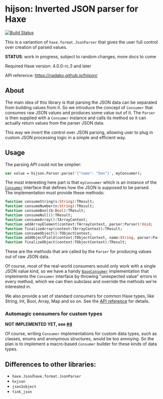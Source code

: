 # hijson: Inverted JSON parser for Haxe

[![Build Status](https://travis-ci.org/nadako/hijson.svg?branch=master)](https://travis-ci.org/nadako/hijson)

This is a variantion of `haxe.format.JsonParser` that gives the user full control over creation of parsed values.

**STATUS**: work in progress, subject to random changes, more docs to come

Required Haxe version: 4.0.0-rc.3 and later

API reference: https://nadako.github.io/hijson/

## About

The main idea of this library is that parsing the JSON data can be separated from building values
from it. So we introduce the concept of `Consumer` that consumes raw JSON values and produces some
value out of it. The `Parser` is then supplied with a `Consumer` instance and calls its method so
it can actually return values from the parser JSON data.

This way we _invert_ the control over JSON parsing, allowing user to plug in custom JSON processing logic
in a simple and efficient way.

## Usage

The parsing API could not be simplier:

```haxe
var value = hijson.Parser.parse('{"name": "Dan"}', myConsumer);
```

The most interesting here part is that `myConsumer` which is an instance of the [`Consumer`](https://nadako.github.io/hijson/hijson/Consumer.html)
interface that defines how the JSON is supposed to be parsed. The implementation must provide these methods:

```haxe
function consumeString(s:String):TResult;
function consumeNumber(n:String):TResult;
function consumeBool(b:Bool):TResult;
function consumeNull():TResult;
function consumeArray():TArrayContext;
function addArrayElement(context:TArrayContext, parser:Parser):Void;
function finalizeArray(context:TArrayContext):TResult;
function consumeObject():TObjectContext;
function addObjectField(context:TObjectContext, name:String, parser:Parser):Void;
function finalizeObject(context:TObjectContext):TResult;
```

These are the methods that are called by the `Parser` for producing values out of raw JSON data.

Of course, most of the real-world consumers would only work with a single JSON value kind,
so we have a handy [`BaseConsumer`](https://nadako.github.io/hijson/hijson/BaseConsumer.html) implementation
that implements the `Consumer` interface by throwing "unexpected value" errors in every method, which we can
then subclass and override the methods we're interested in.

We also provide a set of standard consumers for common Haxe types, like String, Int, Bool, Array, Map and so on. See the [API reference](https://nadako.github.io/hijson/) for details.

### Automagic consumers for custom types

**NOT IMPLEMENTED YET, see [#4](https://github.com/nadako/hijson/issues/4)**

Of course, writing `Consumer` implementations for custom data types, such as classes, enums and anonymous structures,
would be too annoying. So the plan is to implement a macro-based `Consumer` builder for these kinds of data types.

## Differences to other libraries:

 * `haxe.Json`/`haxe.format.JsonParser`
 * `hxjson`
 * `json2object`
 * `tink_json`
